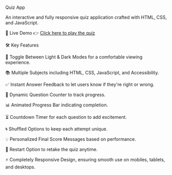 Quiz App

An interactive and fully responsive quiz application crafted with HTML, CSS, and JavaScript. 

🔗 Live Demo
👉 [Click here to play the quiz](https://arshitayal.github.io/Quiz-App/)

🛠 Key Features

🎨 Toggle Between Light & Dark Modes for a comfortable viewing experience.

📚 Multiple Subjects including HTML, CSS, JavaScript, and Accessibility.

✅ Instant Answer Feedback to let users know if they're right or wrong.

🔢 Dynamic Question Counter to track progress.

📊 Animated Progress Bar indicating completion.

⏳ Countdown Timer for each question to add excitement.

🌀 Shuffled Options to keep each attempt unique.

💡 Personalized Final Score Messages based on performance.

🔄 Restart Option to retake the quiz anytime.

⚡ Completely Responsive Design, ensuring smooth use on mobiles, tablets, and desktops.
